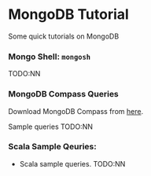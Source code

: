 # MongoDB Tutorial
Some quick tutorials on MongoDB

### Mongo Shell: `mongosh`
TODO:NN

### MongoDB Compass Queries
Download MongoDB Compass from [here](https://www.mongodb.com/try/download/compass).

Sample queries
TODO:NN

### Scala Sample Qeuries:
- Scala sample queries.
  TODO:NN
